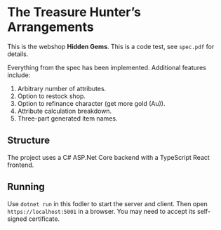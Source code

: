 # The Treasure Hunter’s Arrangements

This is the webshop **Hidden Gems**. This is a code test, see `spec.pdf` for details.

Everything from the spec has been implemented. Additional features include:

1. Arbitrary number of attributes.
2. Option to restock shop.
3. Option to refinance character (get more gold (Au)).
4. Attribute calculation breakdown.
5. Three-part generated item names.

## Structure

The project uses a C# ASP.Net Core backend with a TypeScript React frontend.

## Running
Use `dotnet run` in this fodler to start the server and client. Then open `https://localhost:5001` in a browser. You may need to accept its self-signed certificate.
